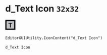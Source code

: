 # d_Text Icon `32x32`
<img src="/img/d_Text%20Icon.png" width=32 height=32>

``` CSharp
EditorGUIUtility.IconContent("d_Text Icon")
```
```
d_Text Icon
```
